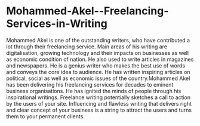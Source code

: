 # Mohammed-Akel--Freelancing-Services-in-Writing
 Mohammed Akel is one of the outstanding writers, who have contributed a lot through their freelancing service. Main areas of his writing are digitalisation, growing technology and their impacts on businesses as well as economic condition of nation. He also used to write articles in magazines and newspapers. He is a genius writer who makes the best use of words and conveys the core idea to audience. He has written inspiring articles on political, social as well as economic issues of the country.Mohammed Akel has been delivering his freelancing services for decades to eminent business organisations. He has ignited the minds of people through his inspirational writings. Freelance writing potentially sketches a call to action by the users of your site. Influencing and flawless writing that delivers right and clear concept of your business is a string to attract the users and turns them to your permanent clients.
